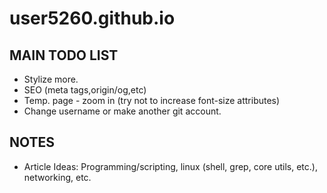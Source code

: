 # user5260.github.io

## MAIN TODO LIST ##
- Stylize more.
- SEO (meta tags,origin/og,etc)
- Temp. page - zoom in (try not to increase font-size attributes)
- Change username or make another git account.

## NOTES ##
- Article Ideas: Programming/scripting, linux (shell, grep, core utils, etc.), networking, etc.
